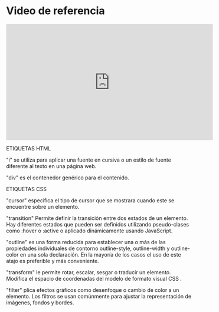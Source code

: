# Video de referencia

<iframe width="560" height="315" src="https://www.youtube.com/embed/oWmOqxIanjk?si=5-d7lzG1Y7dDdOUq" title="YouTube video player" frameborder="0" allow="accelerometer; autoplay; clipboard-write; encrypted-media; gyroscope; picture-in-picture; web-share" allowfullscreen></iframe>


ETIQUETAS HTML

"i" se utiliza para aplicar una fuente en cursiva o un estilo de fuente diferente al texto en una página web. 

"div" es el contenedor genérico para el contenido. 

ETIQUETAS CSS

"cursor" especifica el tipo de cursor que se mostrara cuando este se encuentre sobre un elemento.

"transition" Permite definir la transición entre dos estados de un elemento. Hay diferentes estados que pueden ser definidos utilizando pseudo-clases como :hover o :active o aplicado dinámicamente usando JavaScript.

"outline" es una forma reducida para establecer una o más de las propiedades individuales de contorno outline-style, outline-width y outline-color en una sola declaración. En la mayoría de los casos el uso de este atajo es preferible y más conveniente.

"transform" le permite rotar, escalar, sesgar o traducir un elemento. Modifica el espacio de coordenadas del modelo de formato visual CSS . 

"filter" plica efectos gráficos como desenfoque o cambio de color a un elemento. Los filtros se usan comúnmente para ajustar la representación de imágenes, fondos y bordes.